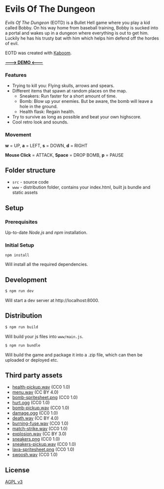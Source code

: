 # Evils Of The Dungeon

*Evils Of The Dungeon* (EOTD) is a Bullet Hell game where you play a kid called Bobby. On his way home from baseball training, Bobby is sucked into a portal and wakes up in a dungeon where everything is out to get him. Luckily he has his trusty bat with him which helps him defend off the hordes of evil.

EOTD was created with [Kaboom](https://kaboomjs.com).

**[---> DEMO <---](https://marc.codeberg.page/bullethell)**

### Features

- Trying to kill you: Flying skulls, arrows and spears.
- Different items that spawn at random places on the map.
    - Sneakers: Run faster for a short amount of time.
    - Bomb: Blow up your enemies. But be aware, the bomb will leave a hole in the ground.
    - Health flask: Regain health.
- Try to survive as long as possible and beat your own highscore.
- Cool retro look and sounds.

### Movement

**w** = UP, **a** = LEFT, **s** = DOWN, **d** = RIGHT

**Mouse Click** = ATTACK, **Space** = DROP BOMB, **p** = PAUSE

## Folder structure

- `src` - source code
- `www` - distribution folder, contains your index.html, built js bundle and static assets

## Setup

### Prerequisites

Up-to-date *Node.js* and *npm* installation.

### Initial Setup

`npm install`

Will install all the required dependencies.

## Development

```sh
$ npm run dev
```

Will start a dev server at http://localhost:8000.

## Distribution

```sh
$ npm run build
```

Will build your js files into `www/main.js`.

```sh
$ npm run bundle
```

Will build the game and package it into a .zip file, which can then be uploaded or deployed etc.

## Third party assets

- [health-pickup.wav](https://freesound.org/people/KeshaFilm/sounds/471834/) (CC0 1.0)
- [menu.wav](https://freesound.org/people/BloodPixelHero/sounds/696408/) (CC BY 4.0)
- [bomb-spritesheet.png](https://opengameart.org/content/pixel-art-bomb-animation) (CC0 1.0)
- [hurt.ogg](https://freesound.org/people/micahlg/sounds/413183/) (CC0 1.0)
- [bomb-pickup.wav](https://freesound.org/people/el_boss/sounds/665182) (CC0 1.0)
- [damage.ogg](https://freesound.org/people/micahlg/sounds/413183/) (CC0 1.0)
- [death.wav](https://freesound.org/people/FunWithSound/sounds/394899) (CC BY 4.0)
- [burning-fuse.wav](https://freesound.org/people/Alex_hears_things/sounds/316682/) (CC0 1.0)
- [match-strike.wav](https://freesound.org/people/Bertsz/sounds/524306/) (CC0 1.0)
- [explosion.wav](https://freesound.org/people/steveygos93/sounds/80401/) (CC BY 3.0)
- [sneakers.png](https://eternalpixel.itch.io/3-air-jordans-free) (CC0 1.0)
- [sneakers-pickup.wav](https://freesound.org/people/colorsCrimsonTears/sounds/577965) (CC0 1.0)
- [lava-spritesheet.png](https://opengameart.org/content/16x16-and-animated-lava-tile-45-frames) (CC0 1.0)
- [swoosh.wav](https://freesound.org/people/s-cheremisinov/sounds/402183) (CC0 1.0)

## License

[AGPL v3](./LICENSE)

